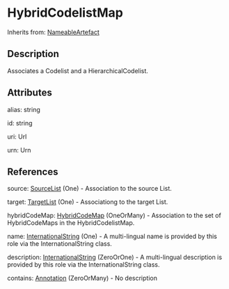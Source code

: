 
# HybridCodelistMap

Inherits from: [NameableArtefact](../Base/NameableArtefact.md)



## Description

Associates a Codelist and a HierarchicalCodelist.


## Attributes

alias: string

id: string

uri: Url

urn: Urn



## References

source: [SourceList](SourceList.md) (One) - Association to the source List.

target: [TargetList](TargetList.md) (One) - Associationg to the target List.

hybridCodeMap: [HybridCodeMap](HybridCodeMap.md) (OneOrMany) - Association to the set of HybridCodeMaps in the HybridCodelistMap.

name: [InternationalString](../Base/InternationalString.md) (One) - A multi-lingual name is provided by this role via the InternationalString class.

description: [InternationalString](../Base/InternationalString.md) (ZeroOrOne) - A multi-lingual description is provided by this role via the InternationalString class.

contains: [Annotation](../Base/Annotation.md) (ZeroOrMany) - No description





